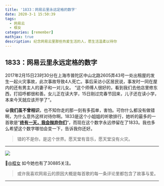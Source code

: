 ```yaml
---
title: '1833：网易云里永远定格的数字'
date: 2020-3-1 15:50:39
tags: 
  - 网易云
  - 框女
categories: [remember]
mathjax: true
description: 纪念网易云里那些热爱生活的人，愿生活温柔以待你
---
```


## 1833：网易云里永远定格的数字

​        2017年2月15日23时30分在上海市普陀区中山北路2605弄43号一处出租屋的发生一起火灾事故，此次事故导致4人死亡。
​		事后采访小区居民说，事发时一同在屋内的还有男主人的妻子和一对儿女。 “这个师傅人很好的，看到我们去他店里修东西，打招呼都很和善。女儿正在读大学，15日刚过完春节回来，儿子还在读小学，本来今天就应该开学了“。

😀**我们虽不曾相识**，也不知你走的那一刻有多孤单，害怕。可你什么都没有做错啊，为什么意外这样对待你啊。1833是这个小姐姐的听歌排行，她听的最多的一首歌是”[**终有一天，我会抛弃你们**](https://music.163.com/#/song?id=32408774)“，而现在这个数字永远停留在了1833。我也多么希望这个数字哪怕会变一下，告诉我你还好。

> 错的不是你，是这个世界。愿天堂有音乐，愿天堂没有火灾。

***

![](http://web.wvdon.com/%E6%89%B9%E6%B3%A8%202020-03-01%20153003.png)

👩[@框女](https://music.163.com/#/user/home?id=254967036)  如今她也有了30885关注。

> 或许我喜欢网易云的原因大概是每首歌的每一条评论里都包含了故事与爱。

---

